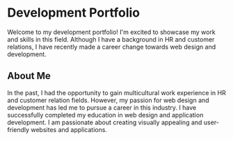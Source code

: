 # Development Portfolio

Welcome to my development portfolio! I'm excited to showcase my work and skills in this field. Although I have a background in HR and customer relations, I have recently made a career change towards web design and development.



## About Me

In the past, I had the opportunity to gain multicultural work experience in HR and customer relation fields. However, my passion for web design and development has led me to pursue a career in this industry. I have successfully completed my education in web design and application development. I am passionate about creating visually appealing and user-friendly websites and applications.


